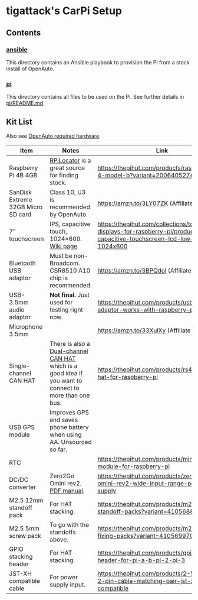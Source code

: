 # tigattack's CarPi Setup

## Contents

### [ansible](/ansible/)

This directory contains an Ansible playbook to provision the Pi from a stock install of OpenAuto.

### [pi](/pi/)

This directory contains all files to be used on the Pi. See further details in [pi/README.md](pi/README.md).

## Kit List

Also see [OpenAuto required hardware](https://bluewavestudio.io/community/thread-2183.html).

| Item                               | Notes                                                                                                                                                                               | Link                                                                                                                                |
|------------------------------------|-------------------------------------------------------------------------------------------------------------------------------------------------------------------------------------|-------------------------------------------------------------------------------------------------------------------------------------|
| Raspberry Pi 4B 4GB                | [RPiLocator](https://rpilocator.com/) is a great source for finding stock.                                                                                                          | https://thepihut.com/products/raspberry-pi-4-model-b?variant=20064052740158                                                         |
| SanDisk Extreme 32GB Micro SD card | Class 10, U3 is recommended by OpenAuto.                                                                                                                                            | https://amzn.to/3LY07ZK (Affiliate link)                                                                                                           |
| 7” touchscreen                     | IPS, capacitive touch, 1024×600. [Wiki page](https://www.waveshare.com/wiki/7inch_HDMI_LCD_(C)).                                                                                    | https://thepihut.com/collections/touchscreen-displays-for-raspberry-pi/products/7-ips-capacitive-touchscreen-lcd-low-power-1024x600 |
| Bluetooth USB adaptor              | Must be non-Broadcom. CSR8510 A10 chip is recommended.                                                                                                                              | https://amzn.to/3BPQdol (Affiliate link)                                                                                                           |
| USB-3.5mm audio adaptor            | **Not final.** Just used for testing right now.                                                                                                                                     | https://thepihut.com/products/usb-audio-adapter-works-with-raspberry-pi                                                             |
| Microphone 3.5mm                   |                                                                                                                                                                                     | https://amzn.to/33XulXy (Affiliate link)                                                                                                           |
| Single-channel CAN HAT             | There is also a [Dual-channel CAN HAT](https://thepihut.com/products/2-channel-isolated-can-hat-for-raspberry-pi) which is a good idea if you want to connect to more than one bus. | https://thepihut.com/products/rs485-can-hat-for-raspberry-pi                                                                        |
| USB GPS module                     | Improves GPS and saves phone battery when using AA. Unsourced so far.                                                                                                               |                                                                                                                                     |
| RTC                                |                                                                                                                                                                                     | https://thepihut.com/products/mini-rtc-module-for-raspberry-pi                                                                      |
| DC/DC converter                    | Zero2Go Omini rev2. [PDF manual](https://www.uugear.com/doc/Zero2Go_Omini_UserManual.pdf).                                                                                          | https://thepihut.com/products/zero2go-omini-rev2-wide-input-range-power-supply                                                      |
| M2.5 12mm standoff pack            | For HAT stacking.                                                                                                                                                                   | https://thepihut.com/products/m2-5-nylon-standoff-packs?variant=41056882360515                                                      |
| M2.5 5mm screw pack                | To go with the standoffs above.                                                                                                                                                     | https://thepihut.com/products/m2-5-nylon-fixing-packs?variant=41056997081283                                                        |
| GPIO stacking header               | For HAT stacking.                                                                                                                                                                   | https://thepihut.com/products/gpio-stacking-header-for-pi-a-b-pi-2-pi-3                                                             |
| JST-XH compatible cable            | For power supply input.                                                                                                                                                             | https://thepihut.com/products/2-5mm-pitch-2-pin-cable-matching-pair-jst-xh-compatible                                               |
